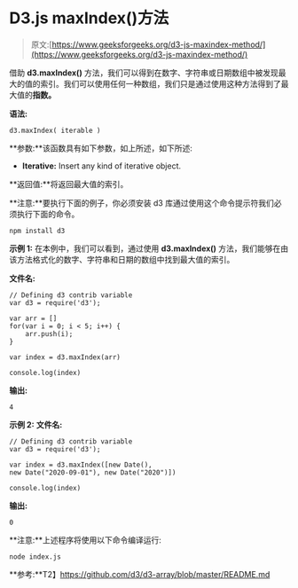 # D3.js maxIndex()方法

> 原文:[https://www.geeksforgeeks.org/d3-js-maxindex-method/](https://www.geeksforgeeks.org/d3-js-maxindex-method/)

借助 **d3.maxIndex()** 方法，我们可以得到在数字、字符串或日期数组中被发现最大的值的索引。我们可以使用任何一种数组，我们只是通过使用这种方法得到了最大值的**指数。**

**语法:**

```
d3.maxIndex( iterable )
```

**参数:**该函数具有如下参数，如上所述，如下所述:

*   **Iterative:** Insert any kind of iterative object.

**返回值:**将返回最大值的索引。

**注意:**要执行下面的例子，你必须安装 d3 库通过使用这个命令提示符我们必须执行下面的命令。

```
npm install d3
```

**示例 1:** 在本例中，我们可以看到，通过使用 **d3.maxIndex()** 方法，我们能够在由该方法格式化的数字、字符串和日期的数组中找到最大值的索引。

**文件名:**

```
// Defining d3 contrib variable  
var d3 = require('d3');

var arr = []
for(var i = 0; i < 5; i++) {
    arr.push(i);
}

var index = d3.maxIndex(arr)

console.log(index)
```

**输出:**

```
4
```

**示例 2:** **文件名:**

```
// Defining d3 contrib variable  
var d3 = require('d3');

var index = d3.maxIndex([new Date(), 
new Date("2020-09-01"), new Date("2020")])

console.log(index)
```

**输出:**

```
0
```

**注意:**上述程序将使用以下命令编译运行:

```
node index.js
```

**参考:**T2】https://github.com/d3/d3-array/blob/master/README.md